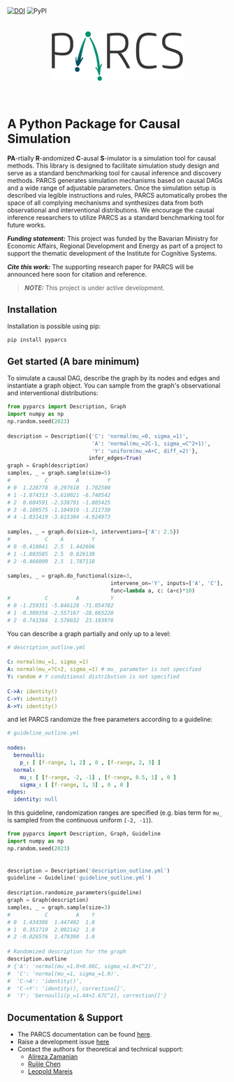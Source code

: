 [![DOI](https://zenodo.org/badge/592506885.svg)](https://zenodo.org/badge/latestdoi/592506885)
![PyPI](https://img.shields.io/pypi/v/pyparcs)

<h1 align="center">
<img src="https://raw.githubusercontent.com/FraunhoferIKS/parcs/9027c844fb1a46cacfdc55af5f54bf090ba8f707/images/parcs_light.svg" width="300">
</h1><br>

# A Python Package for Causal Simulation

**PA**-rtially **R**-andomized **C**-ausal **S**-imulator is a simulation tool for causal 
methods. This library is designed to facilitate simulation study design and serve as a standard 
benchmarking tool for causal inference and discovery methods. PARCS generates simulation 
mechanisms based on causal DAGs and a wide range of adjustable parameters. Once the simulation 
setup is described via legible instructions and rules, PARCS automatically probes the space of 
all complying mechanisms and synthesizes data from both observational and interventional distributions. We encourage the causal inference researchers to utilize PARCS as a standard benchmarking tool for future works.

**_Funding statement:_** This project was funded by the Bavarian Ministry for Economic Affairs, 
Regional Development and 
 Energy as part of a project to support the thematic development of the Institute for Cognitive Systems.

**_Cite this work:_** The supporting research paper for PARCS will be announced here soon for 
citation and reference.

> **_NOTE:_** This project is under active development.

## Installation

Installation is possible using pip:

```commandline
pip install pyparcs
```

## Get started (A bare minimum)

To simulate a causal DAG, describe the graph by its nodes and edges and instantiate a graph object. You can sample from the graph's observational and interventional 
distributions:

```python
from pyparcs import Description, Graph
import numpy as np
np.random.seed(2023)

description = Description({'C': 'normal(mu_=0, sigma_=1)',
                           'A': 'normal(mu_=2C-1, sigma_=C^2+1)',
                           'Y': 'uniform(mu_=A+C, diff_=2)'},
                          infer_edges=True)
graph = Graph(description)
samples, _ = graph.sample(size=5)
#           C         A         Y
# 0  1.228778  0.297618  1.702500
# 1 -1.074313 -5.610021 -6.748542
# 2  0.604591 -2.538791 -1.885425
# 3 -0.109575 -1.104919 -1.211730
# 4 -1.031419 -3.615304 -4.924973

samples, _ = graph.do(size=3, interventions={'A': 2.5})
#           C    A         Y
# 0 -0.418041  2.5  1.442606
# 1 -1.803585  2.5  0.826138
# 2 -0.466009  2.5  1.787118

samples, _ = graph.do_functional(size=3,
                                 intervene_on='Y', inputs=['A', 'C'],
                                 func=lambda a, c: (a+c)*10)
#           C         A          Y
# 0 -1.259351 -5.846128 -71.054782
# 1 -0.309356 -2.557167 -28.665228
# 2  0.741366  1.578032  23.193976
```

You can describe a graph partially and only up to a level:
```yaml
# description_outline.yml

C: normal(mu_=1, sigma_=1)
A: normal(mu_=?C+2, sigma_=1) # mu_ parameter is not specified
Y: random # Y conditional distribution is not specified

C->A: identity()
C->Y: identity()
A->Y: identity()
```

and let PARCS randomize the free parameters according to a guideline:
```yaml
# guideline_outline.yml

nodes:
  bernoulli:
    p_: [ [f-range, 1, 2] , 0 , [f-range, 2, 3] ]
  normal:
    mu_: [ [f-range, -2, -1] , [f-range, 0.5, 1] , 0 ]
    sigma_: [ [f-range, 1, 3] , 0 , 0 ]
edges:
  identity: null
```

In this guideline, randomization ranges are specified (e.g. bias term for `mu_` is sampled 
from the continuous uniform `[-2, -1]`). 
```python
from pyparcs import Description, Graph, Guideline
import numpy as np
np.random.seed(2023)


description = Description('description_outline.yml')
guideline = Guideline('guideline_outline.yml')

description.randomize_parameters(guideline)
graph = Graph(description)
samples, _ = graph.sample(size=3)
#           C         A    Y
# 0  1.434386  1.447402  1.0
# 1  0.351719  2.092142  1.0
# 2 -0.026576  1.479390  1.0

# Randomized description for the graph
description.outline
# {'A': 'normal(mu_=1.0+0.66C, sigma_=1.0+C^2)',
#  'C': 'normal(mu_=1, sigma_=1.0)',
#  'C->A': 'identity()',
#  'C->Y': 'identity(), correction[]',
#  'Y': 'bernoulli(p_=1.44+2.67C^2), correction[]'}

```

## Documentation & Support

- The PARCS documentation can be found [here](https://fraunhoferiks.github.io/parcs/).
- Raise a development issue [here](https://github.com/FraunhoferIKS/parcs/issues)
- Contact the authors for theoretical and technical support:
  - [Alireza Zamanian](mailto:alireza.zamanian@iks.fraunhofer.de)
  - [Ruijie Chen](mailto:ruijie.chen@iks.fraunhofer.de)
  - [Leopold Mareis](mailto:leopold.mareis@iks.fraunhofer.de)